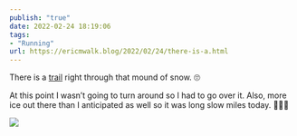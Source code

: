```yaml
---
publish: "true"
date: 2022-02-24 18:19:06
tags:
- "Running"
url: https://ericmwalk.blog/2022/02/24/there-is-a.html
---
```

There is a [trail](http://www.strava.com/activities/6732395158) right through that mound of snow. 🙄

At this point I wasn’t going to turn around so I had to go over it. Also, more ice out there than I anticipated as well so it was long slow miles today. 🏃🏻‍♂️


![](https://ericmwalk.blog/uploads/2022/d16c052a11.jpg)